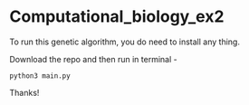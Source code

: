 # Computational_biology_ex2

To run this genetic algorithm, you do need to install any thing. 

Download the repo and then run in terminal - 

`python3 main.py`

Thanks!
